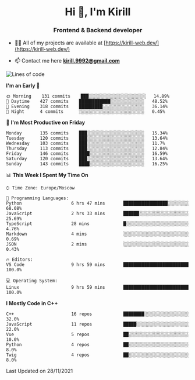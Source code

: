 <h1 align="center">Hi 👋, I'm Kirill</h1>
<h3 align="center">Frontend & Backend developer</h3>

- 👨‍💻 All of my projects are available at [https://kirill-web.dev/](https://kirill-web.dev/)

- 📫 Contact me here **kirill.9992@gmail.com**











<!--START_SECTION:waka-->
![Lines of code](https://img.shields.io/badge/From%20Hello%20World%20I%27ve%20Written-166816%20lines%20of%20code-blue)

**I'm an Early 🐤** 

```text
🌞 Morning    131 commits    ███░░░░░░░░░░░░░░░░░░░░░░   14.89% 
🌆 Daytime    427 commits    ████████████░░░░░░░░░░░░░   48.52% 
🌃 Evening    318 commits    █████████░░░░░░░░░░░░░░░░   36.14% 
🌙 Night      4 commits      ░░░░░░░░░░░░░░░░░░░░░░░░░   0.45%

```
📅 **I'm Most Productive on Friday** 

```text
Monday       135 commits    ███░░░░░░░░░░░░░░░░░░░░░░   15.34% 
Tuesday      120 commits    ███░░░░░░░░░░░░░░░░░░░░░░   13.64% 
Wednesday    103 commits    ███░░░░░░░░░░░░░░░░░░░░░░   11.7% 
Thursday     113 commits    ███░░░░░░░░░░░░░░░░░░░░░░   12.84% 
Friday       146 commits    ████░░░░░░░░░░░░░░░░░░░░░   16.59% 
Saturday     120 commits    ███░░░░░░░░░░░░░░░░░░░░░░   13.64% 
Sunday       143 commits    ████░░░░░░░░░░░░░░░░░░░░░   16.25%

```


📊 **This Week I Spent My Time On** 

```text
⌚︎ Time Zone: Europe/Moscow

💬 Programming Languages: 
Python                   6 hrs 47 mins       █████████████████░░░░░░░░   68.08% 
JavaScript               2 hrs 33 mins       ██████░░░░░░░░░░░░░░░░░░░   25.69% 
TypeScript               28 mins             █░░░░░░░░░░░░░░░░░░░░░░░░   4.76% 
Markdown                 4 mins              ░░░░░░░░░░░░░░░░░░░░░░░░░   0.69% 
JSON                     2 mins              ░░░░░░░░░░░░░░░░░░░░░░░░░   0.43%

🔥 Editors: 
VS Code                  9 hrs 59 mins       █████████████████████████   100.0%

💻 Operating System: 
Linux                    9 hrs 59 mins       █████████████████████████   100.0%

```

**I Mostly Code in C++** 

```text
C++                      16 repos            ████████░░░░░░░░░░░░░░░░░   32.0% 
JavaScript               11 repos            █████░░░░░░░░░░░░░░░░░░░░   22.0% 
Vue                      5 repos             ██░░░░░░░░░░░░░░░░░░░░░░░   10.0% 
Python                   4 repos             ██░░░░░░░░░░░░░░░░░░░░░░░   8.0% 
Twig                     4 repos             ██░░░░░░░░░░░░░░░░░░░░░░░   8.0%

```



 Last Updated on 28/11/2021
<!--END_SECTION:waka-->
